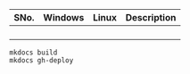 | SNo.       |     Windows    |   Linux     |         Description          |
|------------|:---------------|:-----------:|-----------------------------:|
|            |                |             |                              |
|            |                |             |                              |
|            |                |             |                              |
|            |                |             |                              |

```
mkdocs build
mkdocs gh-deploy
```